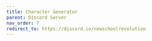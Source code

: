 ```yaml
---
title: Character Generator
parent: Discord Server
nav_order: 7
redirect_to: https://discord.io/newschoolrevolution
---
```

